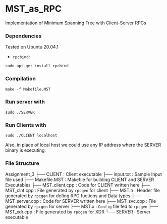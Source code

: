# MST_as_RPC
Implementation of Minimum Spanning Tree with Client-Server RPCs
### Dependencies
Tested on Ubuntu 20.04.1
- `rpcbind`:
```
sudo apt-get install rpcbind
```
### Compilation
```
make -f Makefile.MST
```
### Run server with
```
sudo ./SERVER
```
### Run Clients with
```
sudo ./CLIENT localhost
```
Also, in place of local host we could use any IP address where the SERVER binary is executing.
### File Structure
Assignment_3
├── CLIENT : Client executable
├── input.txt : Sample Input file used
├── Makefile.MST : Makefile for building CLIENT and SERVER Executables
├── MST_client.cpp : Code for CLIENT written here
├── MST_clnt.cpp : File generated by `rpcgen` for client
├── MST.h : Header file generated by `rpcgen` for defing RPC fuctions and Data types
├── MST_server.cpp : Code for SERVER written here
├── MST_svc.cpp : File generated by `rpcgen` for server
├── MST.x : `Config` file fed to `rpcgen`
├── MST_xdr.cpp : File generated by `rpcgen` for XDR
└── SERVER : Server executable